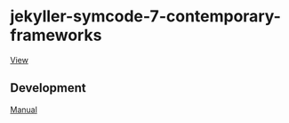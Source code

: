 # jekyller-symcode-7-contemporary-frameworks #

[View](https://hanovruslan.github.io/jekyller-symcode-7-contemporary-frameworks)

## Development ##

[Manual](./README-manual.md)
